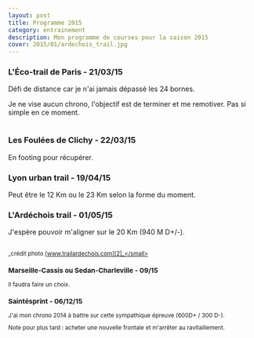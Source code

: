 ```yaml
---
layout: post
title: Programme 2015
category: entrainement
description: Mon programme de courses pour la saison 2015
cover: 2015/01/ardechois_trail.jpg
---
```


### L'Éco-trail de Paris - 21/03/15

Défi de distance car je n'ai jamais dépassé les 24 bornes.

Je ne vise aucun chrono, l'objectif est de terminer et me remotiver. Pas si
simple en ce moment.

<img
  class="ctr img-thumbnail"
  alt="Statistiques 2014"
  data-src="{{ '2015/01/paris_ecotrail_30km_profil.jpg' | asset_path }}"
  src="data:image/gif;base64,R0lGODlhAQABAAAAACH5BAEKAAEALAAAAAABAAEAAAICTAEAOw=="
  onload="lzld(this)" />

### Les Foulées dе Clіchy - 22/03/15

En footing pour récupérer.

### Lyon urban trail - 19/04/15

Peut être le 12 Km ou le 23 Km selon la forme du moment.

### L'Ardéchois trail - 01/05/15

J'espère pouvoir m'aligner sur le 20 Km (940 M D+/-).

<img
  class="ctr img-thumbnail"
  alt="Statistiques 2014"
  data-src="{{ '2015/01/ardechois_trail.jpg' | asset_path }}"
  src="data:image/gif;base64,R0lGODlhAQABAAAAACH5BAEKAAEALAAAAAABAAEAAAICTAEAOw=="
  onload="lzld(this)" />

<small>_crédit photo [www.trailardechois.com][2]_</small>

### Marseille-Cassis ou Sedan-Charleville - 09/15

Il faudra faire un choix.

### Saintésprint - 06/12/15

J'ai mon chrono 2014 à battre sur cette sympathique épreuve (600D+ / 300 D-).

Note pour plus tard : acheter une nouvelle frontale et m'arrêter au
ravitaillement.

[1]: http://traildeparis.com/
[2]: http://www.trailardechois.com/
